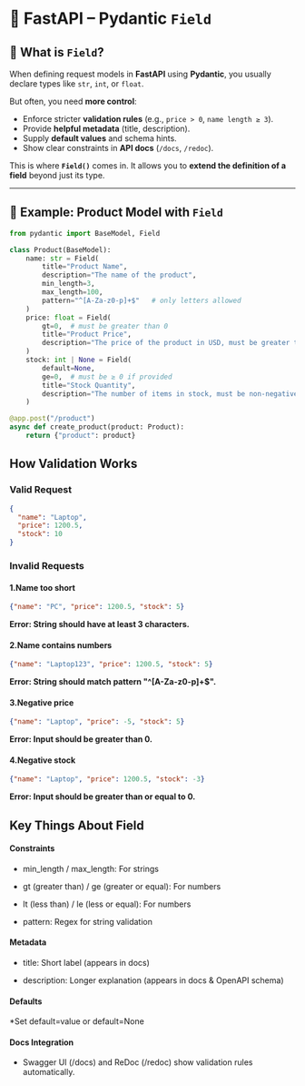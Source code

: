 # 📘 FastAPI – Pydantic `Field`

## 🔹 What is `Field`?
When defining request models in **FastAPI** using **Pydantic**, you usually declare types like `str`, `int`, or `float`.  

But often, you need **more control**:
- Enforce stricter **validation rules** (e.g., `price > 0`, `name length ≥ 3`).
- Provide **helpful metadata** (title, description).
- Supply **default values** and schema hints.
- Show clear constraints in **API docs** (`/docs`, `/redoc`).

This is where **`Field()`** comes in. It allows you to **extend the definition of a field** beyond just its type.

---

## 📌 Example: Product Model with `Field`
```python
from pydantic import BaseModel, Field

class Product(BaseModel):
    name: str = Field(
        title="Product Name",
        description="The name of the product",
        min_length=3,
        max_length=100,
        pattern="^[A-Za-z0-p]+$"   # only letters allowed
    )
    price: float = Field(
        gt=0,  # must be greater than 0
        title="Product Price",
        description="The price of the product in USD, must be greater than zero"
    )
    stock: int | None = Field(
        default=None,
        ge=0,  # must be ≥ 0 if provided
        title="Stock Quantity",
        description="The number of items in stock, must be non-negative"
    )
```
```Python
@app.post("/product")
async def create_product(product: Product):
    return {"product": product}
```
## How Validation Works
### Valid Request
```Json
{
  "name": "Laptop",
  "price": 1200.5,
  "stock": 10
}
```


### Invalid Requests

#### 1.Name too short

```Json
{"name": "PC", "price": 1200.5, "stock": 5}
```

**Error: String should have at least 3 characters.**

#### 2.Name contains numbers

```Json
{"name": "Laptop123", "price": 1200.5, "stock": 5}
```


**Error: String should match pattern "^[A-Za-z0-p]+$".**

#### 3.Negative price

```Json
{"name": "Laptop", "price": -5, "stock": 5}
```
**Error: Input should be greater than 0.**

#### 4.Negative stock

```Json
{"name": "Laptop", "price": 1200.5, "stock": -3}
```
**Error: Input should be greater than or equal to 0.**

## Key Things About Field

#### Constraints

* min_length / max_length: For strings

* gt (greater than) / ge (greater or equal): For numbers

* lt (less than) / le (less or equal): For numbers

* pattern: Regex for string validation

#### Metadata

* title: Short label (appears in docs)

* description: Longer explanation (appears in docs & OpenAPI schema)

#### Defaults

*Set default=value or default=None

#### Docs Integration

* Swagger UI (/docs) and ReDoc (/redoc) show validation rules automatically.